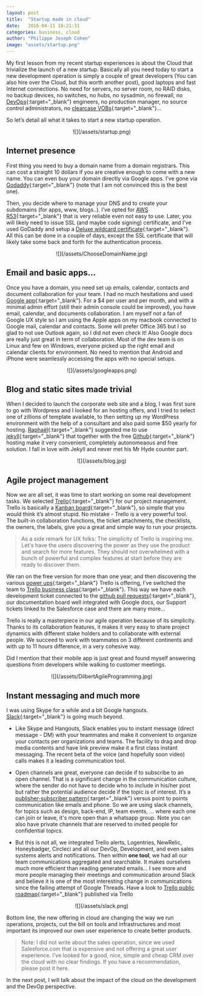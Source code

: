```yaml
---
layout: post
title:  "Startup made in cloud"
date:   2016-04-11 18:21:31
categories: business, cloud
author: "Philippe Joseph Cohen"
image: "assets/startup.png"
---
```

My first lesson from my recent startup experiences is about the Cloud that trivialize the launch of a new startup. Basically all you need today to start a new development operation is simply a couple of great developers (You can also hire over the Cloud, but this worth another post), good laptops and fast Internet connections. No need for servers, no server room, no RAID disks, no backup devices, no switches, no hubs, no sysadmin, no firewall, no [DevOps](https://en.wikipedia.org/wiki/DevOps){:target="_blank"} engineers, no production manager,  no source control administrators, no [clearcase VOBs](https://en.wikipedia.org/wiki/Rational_ClearCase){:target="_blank"}...

So let’s detail all what it takes to start a new startup operation.

<div style="text-align:center" markdown="1">
![](/assets/startup.png)
<br>
</div>

## Internet presence
First thing you need to buy a domain name from a domain registrars. This can cost a straight 10 dollars if you are creative enough to come with a new name. You can even buy your domain directly via Google apps. I’ve gone via [Godaddy](https://www.godaddy.com/){:target="_blank"} (note that I am not convinced this is the best one). 

Then, you  decide where to manage your DNS and to create your subdomains (for apps, www, blogs..). I’ve  opted for [AWS R53](https://aws.amazon.com/route53/){:target="_blank"} that is very reliable even not easy to use. Later, you will likely need to issue SSL (and maybe code signing) certificate, and I’ve used GoDaddy and setup a [Deluxe wildcard certificate](https://www.godaddy.com/help/which-ssl-do-i-need-5342){:target="_blank"}. All this can be done in a couple of days, except the SSL certificate that will likely take some back and forth for the authentication process.

<div style="text-align:center" markdown="1">
![](/assets/ChooseDomainName.jpg)
<br>
</div>

## Email and basic apps...
Once you have a domain, you need set up emails, calendar, contacts and document collaboration for your team. I had no much hesitations and used [Google app](https://apps.google.com/){:target="_blank"}. For a $4 per user and per month, and with a minimal admin effort (still their admin console could be improved), you have email, calendar, and documents collaboration. I am myself not a fan of Google UX style so I am using the Apple apps on my macbook connected to Google mail, calendar and contacts. Some will prefer Office 365 but I so glad to not use Outlook again, so I did not even check it! Also Google docs are really just great in term of collaboration. Most of the dev team is on Linux and few on Windows, everyone picked up the right email and calendar clients for environment. No need to mention that Android and iPhone were seamlessly accessing the apps with no special setups.
<div style="text-align:center" markdown="1">
![](/assets/googleapps.png)
<br>
</div>


## Blog and static sites made trivial
When I decided to launch the corporate web site and a blog, I was first sure to go with Wordpress and I looked for an hosting offers, and I tried to select one of zillions of template available, to then setting up my WordPress environment with the help of a consultant and also
paid some $50 yearly for hosting. [Raphaël](https://il.linkedin.com/in/raphael-boukara-b3433a18){:target="_blank"} suggested me to use [jekyll](https://jekyllrb.com/){:target="_blank"} that together with the free [Github](https://github.com/){:target="_blank"} hosting make it very convenient, completely autonomeaous and free solution. I fall in love with Jekyll and never met his Mr Hyde counter part.
<div style="text-align:center" markdown="1">
![](/assets/blog.jpg)
<br>
</div>

## Agile project management 
Now we are all set, it was time to start working on some real development tasks. We selected [Trello](https://trello.com/){:target="_blank"} for our project management. Trello is basically a [Kanban board](http://leankit.com/learn/kanban/kanban-board/){:target="_blank"}, so simple that you would think it’s almost stupid. No mistake - Trello is a very powerful tool. The built-in collaboration functions, the ticket attachments, the checklists, the owners, the labels, give you a great and simple way to run your projects. 

> As a side remark for UX folks: The simplicity of Trello is inspiring me. Let's have the users discovering the power as they use the product  and search for more features. They should not overwhelmed with a bunch of powerful and complex features at start before they are ready to discover them.

We ran on the free version for more than one year, and then discovering the various [power ups](https://trello.com/power-ups){:target="_blank"} Trello is offering, I’ve switched the team to [Trello business class](https://en.wikipedia.org/wiki/Business_class){:target="_blank"}. This way we have each development ticket connected to the [github pull requests](https://help.github.com/articles/using-pull-requests/){:target="_blank"}, our documentation board well integrated with Google docs, our Support tickets linked to the Salesforce case and there are many more... 

Trello is really a masterpiece in our agile operation because of its simplicity. Thanks to its collaboration features, it makes it very easy to share project dynamics with different stake holders and to collaborate with external people. We succeed to work with teammates on 3 different continents and with up to 11 hours difference, in a very cohesive way.

Did I mention that their mobile app is just great and found myself answering questions from developers while walking to customer meetings.
<div style="text-align:center" markdown="1">
![](/assets/DilbertAgileProgramming.jpg)
<br>
</div>

## Instant messaging and much more
I was using Skype for a while and a bit Google hangouts. [Slack](https://slack.com/is){:target="_blank"} is going much beyond. 

* Like Skype and Hangouts, Slack enables you to instant message (direct message - DM) with your teammates and make it convenient to organize your contacts  per organizations and teams. The facility to drag and drop media contents and have link preview make it a first class instant messaging. The recent beta of the voice (and hopefully soon video) calls makes it a leading communication tool.  

* Open channels are great, everyone can decide if to subscribe to an open channel. That is a significant change in the communication culture, where the sender  do not have to decide who to include in his/her post but rather the potential audience decide if the topic is of interest. It’s a [publisher-subscriber pattern](https://en.wikipedia.org/wiki/Publish%E2%80%93subscribe_pattern){:target="_blank"} versus point to points communication like emails and phone. So we are using slack channels, for topics such as design, back-end, IP, team events, … where each one can join or leave, it's more open than a whatsapp group. Note you can also have private channels that are reserved to invited people for confidential topics.

* But this is not all, we integrated Trello alerts, Logentries, NewRelic, Honeybadger, Circleci and all our DevOp, Development, and even sales systems alerts and notifications. Then within **one tool**, we had all our team communications aggregated and searchable. It makes ourselves much more efficient than reading generated emails... I see more and more people managing their meetings and communication around Slack and believe it is one of the most interesting change in communications since the failing attempt of Google Threads. Have a look to [Trello public roadmap](https://trello.com/b/ZnTQyumQ/slack-platform-roadmap-for-developers){:target="_blank"} published via  Trello

<div style="text-align:center" markdown="1">
![](/assets/slack.png)
<br>
</div>

Bottom line, the new offering in cloud are changing the way we run operations, projects, cut the bill on tools and infrastructures and most important its improved our own user experience to create better products. 

> Note: I did not write about the sales operation, since we used Salesforce.com that is expensive and not offering a great user experience. I've looked for a good, nice, simple and cheap CRM over the cloud with no clear findings. If you have a recommendation, please post it here.

In the next post, I will talk about the impact of the cloud on the development and the DevOp perspective. 
